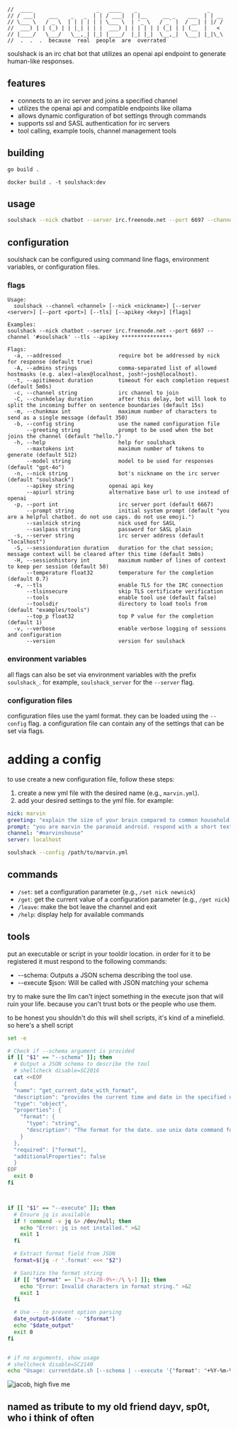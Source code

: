     //  ____                    _   ____    _                      _
    // / ___|    ___    _   _  | | / ___|  | |__     __ _    ___  | | __
    // \___ \   / _ \  | | | | | | \___ \  | '_ \   / _` |  / __| | |/ /
    //  ___) | | (_) | | |_| | | |  ___) | | | | | | (_| | | (__  |   <
    // |____/   \___/   \__,_| |_| |____/  |_| |_|  \__,_|  \___| |_|\_\
    //  .  .  .  because  real  people  are  overrated

soulshack is an irc chat bot that utilizes an openai api endpoint to generate human-like responses. 

## features

- connects to an irc server and joins a specified channel
- utilizes the openai api and compatible endpoints like ollama
- allows dynamic configuration of bot settings through commands
- supports ssl and SASL authentication for irc servers
- tool calling, example tools, channel management tools

## building

```bash
go build .
```

```
docker build . -t soulshack:dev
```

## usage

```bash
soulshack --nick chatbot --server irc.freenode.net --port 6697 --channel '#soulshack' --ssl --apikey ****************
```

## configuration

soulshack can be configured using command line flags, environment variables, or configuration files. 

### flags
```
Usage:
  soulshack --channel <channel> [--nick <nickname>] [--server <server>] [--port <port>] [--tls] [--apikey <key>] [flags]

Examples:
soulshack --nick chatbot --server irc.freenode.net --port 6697 --channel '#soulshack' --tls --apikey ****************

Flags:
  -a, --addressed                  require bot be addressed by nick for response (default true)
  -A, --admins strings             comma-separated list of allowed hostmasks (e.g. alex!~alex@localhost, josh!~josh@localhost).
  -t, --apitimeout duration        timeout for each completion request (default 5m0s)
  -c, --channel string             irc channel to join
  -C, --chunkdelay duration        after this delay, bot will look to split the incoming buffer on sentence boundaries (default 15s)
  -m, --chunkmax int               maximum number of characters to send as a single message (default 350)
  -b, --config string              use the named configuration file
      --greeting string            prompt to be used when the bot joins the channel (default "hello.")
  -h, --help                       help for soulshack
      --maxtokens int              maximum number of tokens to generate (default 512)
      --model string               model to be used for responses (default "gpt-4o")
  -n, --nick string                bot's nickname on the irc server (default "soulshack")
      --apikey string           openai api key
      --apiurl string           alternative base url to use instead of openai
  -p, --port int                   irc server port (default 6667)
      --prompt string              initial system prompt (default "you are a helpful chatbot. do not use caps. do not use emoji.")
      --saslnick string            nick used for SASL
      --saslpass string            password for SASL plain
  -s, --server string              irc server address (default "localhost")
  -S, --sessionduration duration   duration for the chat session; message context will be cleared after this time (default 3m0s)
  -H, --sessionhistory int         maximum number of lines of context to keep per session (default 50)
      --temperature float32        temperature for the completion (default 0.7)
  -e, --tls                        enable TLS for the IRC connection
      --tlsinsecure                skip TLS certificate verification
      --tools                      enable tool use (default false)
      --toolsdir                   directory to load tools from (default "examples/tools")
      --top_p float32              top P value for the completion (default 1)
  -v, --verbose                    enable verbose logging of sessions and configuration
      --version                    version for soulshack
```

### environment variables

all flags can also be set via environment variables with the prefix `soulshack_`. for example, `soulshack_server` for the `--server` flag.

### configuration files

configuration files use the yaml format. they can be loaded using the `--config` flag. a configuration file can contain any of the settings that can be set via flags.

# adding a config

to use create a new configuration file, follow these steps:

1. create a new yml file with the desired name (e.g., `marvin.yml`).
2. add your desired settings to the yml file. for example:

```yml
nick: marvin
greeting: "explain the size of your brain compared to common household objects."
prompt: "you are marvin the paranoid android. respond with a short text message: "
channel: "#marvinshouse"
server: localhost
```

```bash
soulshack --config /path/to/marvin.yml 
```

## commands

- `/set`: set a configuration parameter (e.g., `/set nick newnick`)
- `/get`: get the current value of a configuration parameter (e.g., `/get nick`)
- `/leave`: make the bot leave the channel and exit
- `/help`: display help for available commands


## tools

put an executable or script in your tooldir location. in order for it to be registered it must respond to the following commands:

- --schema: Outputs a JSON schema describing the tool use.
- --execute $json: Will be called with JSON matching your schema


try to make sure the llm can't inject something in the execute json that will ruin your life. 
because you can't trust bots or the people who use them.

to be honest you shouldn't do this will shell scripts, it's kind of a minefield.
so here's a shell script

```bash
set -e

# Check if --schema argument is provided
if [[ "$1" == "--schema" ]]; then
  # Output a JSON schema to describe the tool
  # shellcheck disable=SC2016
  cat <<EOF
  {
  "name": "get_current_date_with_format",
  "description": "provides the current time and date in the specified unix date command format",
  "type": "object",
  "properties": {
    "format": {
      "type": "string",
      "description": "The format for the date. use unix date command format (e.g., +%Y-%m-%d %H:%M:%S). always include the leading + sign."
    }
  },
  "required": ["format"],
  "additionalProperties": false
  }
EOF
  exit 0
fi



if [[ "$1" == "--execute" ]]; then
  # Ensure jq is available
  if ! command -v jq &> /dev/null; then
    echo "Error: jq is not installed." >&2
    exit 1
  fi

  # Extract format field from JSON
  format=$(jq -r '.format' <<< "$2")

  # Sanitize the format string
  if [[ "$format" =~ [^a-zA-Z0-9%+:/\ \-] ]]; then
    echo "Error: Invalid characters in format string." >&2
    exit 1
  fi

  # Use -- to prevent option parsing
  date_output=$(date -- "$format")
  echo "$date_output"
  exit 0
fi


# if no arguments, show usage
# shellcheck disable=SC2140
echo "Usage: currentdate.sh [--schema | --execute '{"format": "+%Y-%m-%d %H:%M:%S"}']"
```
![jacob, high five me](https://i.imgur.com/CDccJ5r.png)

## named as tribute to my old friend dayv, sp0t, who i think of often
